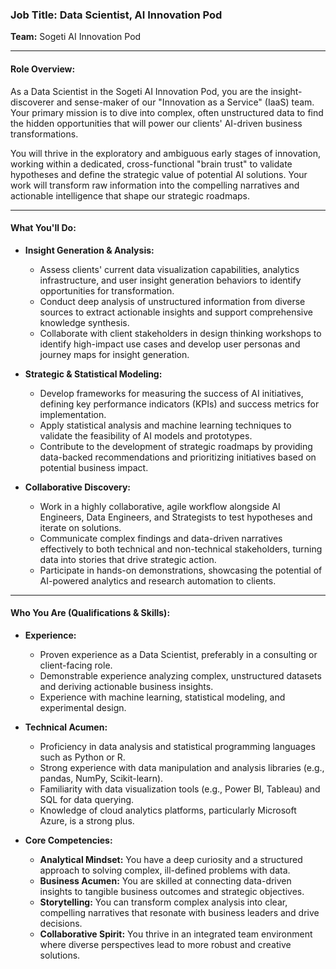 ### **Job Title: Data Scientist, AI Innovation Pod**

**Team:** Sogeti AI Innovation Pod

-----

#### **Role Overview:**

As a Data Scientist in the Sogeti AI Innovation Pod, you are the insight-discoverer and sense-maker of our "Innovation as a Service" (IaaS) team. Your primary mission is to dive into complex, often unstructured data to find the hidden opportunities that will power our clients' AI-driven business transformations.

You will thrive in the exploratory and ambiguous early stages of innovation, working within a dedicated, cross-functional "brain trust" to validate hypotheses and define the strategic value of potential AI solutions. Your work will transform raw information into the compelling narratives and actionable intelligence that shape our strategic roadmaps.

-----

#### **What You'll Do:**

  * **Insight Generation & Analysis:**

      * Assess clients' current data visualization capabilities, analytics infrastructure, and user insight generation behaviors to identify opportunities for transformation.
      * Conduct deep analysis of unstructured information from diverse sources to extract actionable insights and support comprehensive knowledge synthesis.
      * Collaborate with client stakeholders in design thinking workshops to identify high-impact use cases and develop user personas and journey maps for insight generation.

  * **Strategic & Statistical Modeling:**

      * Develop frameworks for measuring the success of AI initiatives, defining key performance indicators (KPIs) and success metrics for implementation.
      * Apply statistical analysis and machine learning techniques to validate the feasibility of AI models and prototypes.
      * Contribute to the development of strategic roadmaps by providing data-backed recommendations and prioritizing initiatives based on potential business impact.

  * **Collaborative Discovery:**

      * Work in a highly collaborative, agile workflow alongside AI Engineers, Data Engineers, and Strategists to test hypotheses and iterate on solutions.
      * Communicate complex findings and data-driven narratives effectively to both technical and non-technical stakeholders, turning data into stories that drive strategic action.
      * Participate in hands-on demonstrations, showcasing the potential of AI-powered analytics and research automation to clients.

-----

#### **Who You Are (Qualifications & Skills):**

  * **Experience:**

      * Proven experience as a Data Scientist, preferably in a consulting or client-facing role.
      * Demonstrable experience analyzing complex, unstructured datasets and deriving actionable business insights.
      * Experience with machine learning, statistical modeling, and experimental design.

  * **Technical Acumen:**

      * Proficiency in data analysis and statistical programming languages such as Python or R.
      * Strong experience with data manipulation and analysis libraries (e.g., pandas, NumPy, Scikit-learn).
      * Familiarity with data visualization tools (e.g., Power BI, Tableau) and SQL for data querying.
      * Knowledge of cloud analytics platforms, particularly Microsoft Azure, is a strong plus.

  * **Core Competencies:**

      * **Analytical Mindset:** You have a deep curiosity and a structured approach to solving complex, ill-defined problems with data.
      * **Business Acumen:** You are skilled at connecting data-driven insights to tangible business outcomes and strategic objectives.
      * **Storytelling:** You can transform complex analysis into clear, compelling narratives that resonate with business leaders and drive decisions.
      * **Collaborative Spirit:** You thrive in an integrated team environment where diverse perspectives lead to more robust and creative solutions.
